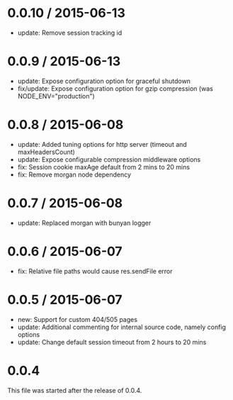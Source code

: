 0.0.10 / 2015-06-13
===================

- update: Remove session tracking id

0.0.9 / 2015-06-13
==================

- update: Expose configuration option for graceful shutdown
- fix/update: Expose configuration option for gzip compression (was NODE_ENV="production")

0.0.8 / 2015-06-08
==================

- update: Added tuning options for http server (timeout and maxHeadersCount)
- update: Expose configurable compression middleware options
- fix: Session cookie maxAge default from 2 mins to 20 mins
- fix: Remove morgan node dependency

0.0.7 / 2015-06-08
==================

- update: Replaced morgan with bunyan logger

0.0.6 / 2015-06-07
==================

- fix: Relative file paths would cause res.sendFile error

0.0.5 / 2015-06-07
==================

- new: Support for custom 404/505 pages
- update: Additional commenting for internal source code, namely config options
- update: Change default session timeout from 2 hours to 20 mins

0.0.4
=====

This file was started after the release of 0.0.4.
